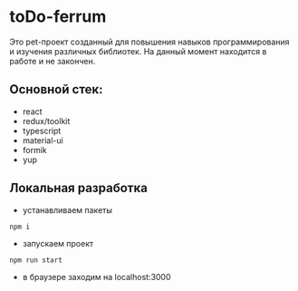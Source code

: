 # toDo-ferrum

Это pet-проект созданный для повышения навыков программирования и изучения различных библиотек. На данный момент находится в работе и не закончен.

## Основной стек:

- react
- redux/toolkit
- typescript
- material-ui
- formik
- yup

## Локальная разработка

- устанавливаем пакеты

```
npm i
```

- запускаем проект

```
npm run start
```

- в браузере заходим на localhost:3000
